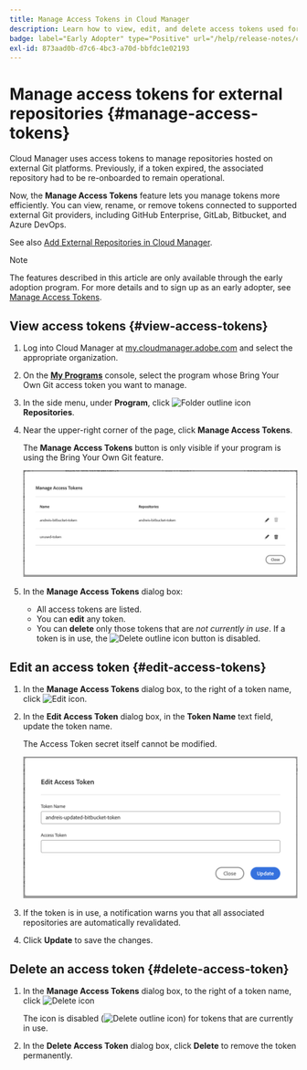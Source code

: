 ```yaml
---
title: Manage Access Tokens in Cloud Manager
description: Learn how to view, edit, and delete access tokens used for Bring Your Own Git in Cloud Manager on Adobe Managed Services.
badge: label="Early Adopter" type="Positive" url="/help/release-notes/current.md#access-tokens"
exl-id: 873aad0b-d7c6-4bc3-a70d-bbfdc1e02193
---
```

# Manage access tokens for external repositories {#manage-access-tokens}

Cloud Manager uses access tokens to manage repositories hosted on external Git platforms. Previously, if a token expired, the associated repository had to be re-onboarded to remain operational.

Now, the **Manage Access Tokens** feature lets you manage tokens more efficiently. You can view, rename, or remove tokens connected to supported external Git providers, including GitHub Enterprise, GitLab, Bitbucket, and Azure DevOps.

See also [Add External Repositories in Cloud Manager](/help/managing-code/external-repositories.md).

>[!NOTE]
>
>The features described in this article are only available through the early adoption program. For more details and to sign up as an early adopter, see [Manage Access Tokens](/help/release-notes/current.md#access-tokens).

## View access tokens {#view-access-tokens}

1. Log into Cloud Manager at [my.cloudmanager.adobe.com](https://my.cloudmanager.adobe.com/) and select the appropriate organization.
1. On the **[My Programs](/help/getting-started/navigation.md#my-programs-console)** console, select the program whose Bring Your Own Git access token you want to manage.
1. In the side menu, under **Program**, click ![Folder outline icon](https://spectrum.adobe.com/static/icons/workflow_18/Smock_FolderOutline_18_N.svg) **Repositories**.
1. Near the upper-right corner of the page, click **Manage Access Tokens**.

   The **Manage Access Tokens** button is only visible if your program is using the Bring Your Own Git feature.

    ![Manage Access Tokens dialog box listing one token that is active and one token that is inactive](/help/managing-code/assets/access-tokens-manage.png)

1. In the **Manage Access Tokens** dialog box:
   * All access tokens are listed.
   * You can **edit** any token.
   * You can **delete** only those tokens that are *not currently in use*. If a token is in use, the ![Delete outline icon](https://spectrum.adobe.com/static/icons/workflow_18/Smock_DeleteOutline_18_N.svg) button is disabled.

## Edit an access token {#edit-access-tokens}

1. In the **Manage Access Tokens** dialog box, to the right of a token name, click ![Edit icon](https://spectrum.adobe.com/static/icons/workflow_18/Smock_Edit_18_N.svg).
1. In the **Edit Access Token** dialog box, in the **Token Name** text field, update the token name.

    The Access Token secret itself cannot be modified.

    ![Edit Access Token dialog box](/help/managing-code/assets/access-tokens-edit.png)

1. If the token is in use, a notification warns you that all associated repositories are automatically revalidated.

1. Click **Update** to save the changes.

## Delete an access token {#delete-access-token}

1. In the **Manage Access Tokens** dialog box, to the right of a token name, click ![Delete icon](https://spectrum.adobe.com/static/icons/workflow_18/Smock_Delete_18_N.svg)
 
    The icon is disabled (![Delete outline icon](https://spectrum.adobe.com/static/icons/workflow_18/Smock_DeleteOutline_18_N.svg)) for tokens that are currently in use.

1. In the **Delete Access Token** dialog box, click **Delete** to remove the token permanently.
